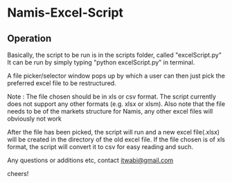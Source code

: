 # Namis-Excel-Script
## Operation
Basically, the script to be run is in the scripts folder, called "excelScript.py"
It can be run by simply typing "python excelScript.py" in terminal.

A file picker/selector window pops up by which a user can then just pick the preferred excel file to be restructured.

Note : The file chosen should be in xls or csv format. The script currently does not support any other formats (e.g. xlsx or xlsm). Also note that the file
needs to be of the markets structure for Namis, any other excel files will obviously not work

After the file has been picked, the script will run and a new excel file(.xlsx) will be created in the directory of the old excel file. If the file chosen is of xls format, the script will convert it to csv for easy reading and such.

Any questions or additions etc, contact itwabi@gmail.com

cheers!
